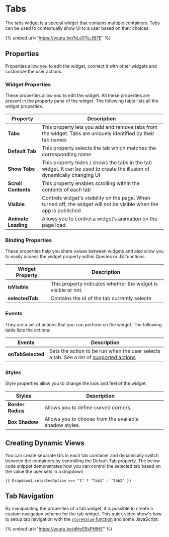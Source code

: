 # Tabs

The tabs widget is a special widget that contains multiple containers. Tabs can be used to contextually show UI to a user based on their choices.

{% embed url="https://youtu.be/NLe0To_fB7E" %}

## Properties

Properties allow you to edit the widget, connect it with other widgets and customize the user actions.

### Widget Properties

These properties allow you to edit the widget. All these properties are present in the property pane of the widget. The following table lists all the widget properties.

| Property            | Description                                                                                                              |
| ------------------- | ------------------------------------------------------------------------------------------------------------------------ |
| **Tabs**            | This property lets you add and remove tabs from the widget. Tabs are uniquely identified by their tab names              |
| **Default Tab**     | This property selects the tab which matches the corresponding name                                                       |
| **Show Tabs**       | This property hides / shows the tabs in the tab widget. It can be used to create the illusion of dynamically changing UI |
| **Scroll Contents** | This property enables scrolling within the contents of each tab                                                          |
| **Visible**         | Controls widget's visibility on the page. When turned off, the widget will not be visible when the app is published      |
| **Animate Loading** | Allows you to control a widget’s animation on the page load.                                                             |

### Binding Properties

These properties help you share values between widgets and also allow you to easily access the widget property within Queries or JS functions.

| Widget Property | Description                                                   |
| --------------- | ------------------------------------------------------------- |
| **isVisible**   | This property indicates whether the widget is visible or not. |
| **selectedTab** | Contains the id of the tab currently selecte                  |

### Events

They are a set of actions that you can perform on the widget. The following table lists the actions:

| Events            | Description                                                                                                      |
| ----------------- | ---------------------------------------------------------------------------------------------------------------- |
| **onTabSelected** | Sets the action to be run when the user selects a tab. See a list of [supported actions](../appsmith-framework/) |

### Styles

Style properties allow you to change the look and feel of the widget.

| Styles            | Description                                            |   |
| ----------------- | ------------------------------------------------------ | - |
| **Border Radius** | Allows you to define curved corners.                   |   |
| **Box Shadow**    | Allows you to choose from the available shadow styles. |   |

## Creating Dynamic Views

You can create separate UIs in each tab container and dynamically switch between the containers by controlling the Default Tab property. The below code snippet demonstrates how you can control the selected tab based on the value the user sets in a dropdown

```
{{ Dropdown1.selectedOption === "1" ? "Tab1" : "Tab2" }}
```

## Tab Navigation

By manipulating the properties of a tab widget, it is possible to create a custom navigation scheme for the tab widget. This quick video show's how to setup tab navigation with the [`storeValue` function](../appsmith-framework/widget-actions/store-value.md) and some JavaScript:

{% embed url="https://youtu.be/dHeS5kPHlHE" %}
